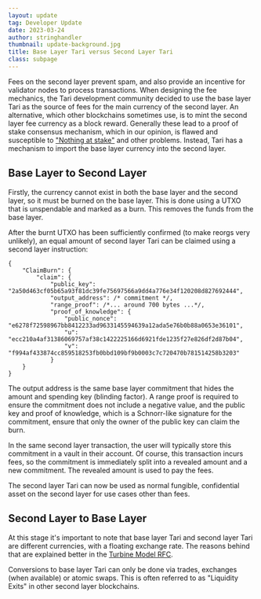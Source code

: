 ```yaml
---
layout: update
tag: Developer Update
date: 2023-03-24
author: stringhandler
thumbnail: update-background.jpg
title: Base Layer Tari versus Second Layer Tari 
class: subpage
---
```


Fees on the second layer prevent spam, and also provide an incentive for validator nodes to process transactions. When designing
the fee mechanics, the Tari development community decided to use the base layer Tari as the source of fees for the main currency
of the second layer. An alternative, which other blockchains sometimes use, is to mint the second layer fee currency as a block reward.
Generally these lead to a proof of stake consensus mechanism, which in our opinion, is flawed and susceptible to ["Nothing at stake"](https://medium.com/coinmonks/understanding-proof-of-stake-the-nothing-at-stake-theory-1f0d71bc027) and other problems.
Instead, Tari has a mechanism to import the base layer currency into the second layer. 

## Base Layer to Second Layer

Firstly, the currency cannot exist in both the base layer and the second layer, so it must be burned on the base layer. This is done 
using a UTXO that is unspendable and marked as a burn. This removes the funds from the base layer. 

After the burnt UTXO has been sufficiently confirmed (to make reorgs very unlikely), an equal amount of second layer Tari can be claimed using 
a second layer instruction:

```
{
	"ClaimBurn": {
		"claim": {
			"public_key": "2a50d463cf05b65a93f81dc39fe75697566a9dd4a776e34f120208d827692444",
			"output_address": /* commitment */,
			"range_proof": /*... around 700 bytes ...*/,
			"proof_of_knowledge": {
				"public_nonce": "e6278f72598967bb8412233ad9633145594639a12ada5e76b0b88a0653e36101",
				"u": "ecc210a4af31386069757af38c1422225166d6921fde1235f27e826df2d87b04",
				"v": "f994af433874cc859518253fb0bbd109bf9b0003c7c720470b781514258b3203"
			}
	}
}
```
The output address is the same base layer commitment that hides the amount and spending key (blinding factor). A range proof is required to ensure 
the commitment does not include a negative value, and the public key and proof of knowledge, which is a Schnorr-like signature for the commitment, ensure that
only the owner of the public key can claim the burn.

In the same second layer transaction, the user will typically store this commitment in a vault in their account. Of course, this transaction incurs fees, so the 
commitment is immediately split into a revealed amount and a new commitment. The revealed amount is used to pay the fees.

The second layer Tari can now be used as normal fungible, confidential asset on the second layer for use cases other than fees.

## Second Layer to Base Layer

At this stage it's important to note that base layer Tari and second layer Tari are different currencies, with a floating exchange rate. The reasons behind that are 
explained better in the [Turbine Model RFC](https://github.com/tari-project/rfcs/blob/main/src/RFC-0320_TurbineModel.md#an-aside---the-monetary-policy-trilemma). 

Conversions to base layer Tari can only be done via trades, exchanges (when available) or atomic swaps. This is often referred to as "Liquidity Exits" in other
second layer blockchains.
